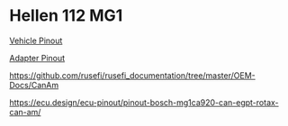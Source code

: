 # Hellen 112 MG1

[Vehicle Pinout](https://rusefi.com/docs/pinouts/hellen/hellen-112-mg1/)

[Adapter Pinout](https://rusefi.com/docs/pinouts/hellen/hellen-112-mg1-adapter/)

https://github.com/rusefi/rusefi_documentation/tree/master/OEM-Docs/CanAm

https://ecu.design/ecu-pinout/pinout-bosch-mg1ca920-can-egpt-rotax-can-am/
